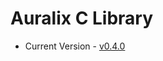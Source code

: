 # Auralix C Library
- Current Version - [v0.4.0](https://github.com/auralix/alx-202-af-10-1-auralix-c-lib/tree/v0.4.0)
